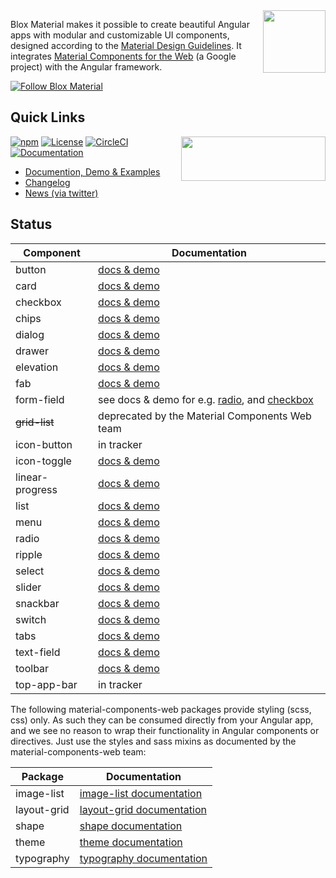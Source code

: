<img align="right" src="https://blox.src.zone/assets/bloxmaterial.03ecfe4fa0147a781487749dc1cc4580.svg" width="100" height="100"/>

Blox Material makes it possible to create beautiful Angular apps with modular and customizable UI components,
designed according to the [Material Design Guidelines](https://material.io/design/guidelines-overview/).
It integrates [Material Components for the Web](https://github.com/material-components/material-components-web)
(a Google project) with the Angular framework.

[![Follow Blox Material](https://img.shields.io/twitter/url/https/twitter.com/TheSourceZone.svg?style=social&label=Follow\+Blox\+Material)](https://twitter.com/intent/follow?screen_name=TheSourceZone)

## Quick Links
<a href="https://circleci.com/gh/src-zone/material/tree/master"><img align="right" src="https://buildstats.info/circleci/chart/src-zone/material?branch=master&showStats=false" width="231" height="71"/></a>

[![npm](https://img.shields.io/npm/v/@blox/material.svg)](https://www.npmjs.com/package/@blox/material)
[![License](https://img.shields.io/github/license/src-zone/material.svg)](LICENSE.txt)
[![CircleCI](https://img.shields.io/circleci/project/github/src-zone/material.svg)](https://circleci.com/gh/src-zone/material/tree/master)
[![Documentation](https://img.shields.io/badge/demo-website-lightgrey.svg)](https://blox.src.zone/material)
* [Documention, Demo & Examples](https://blox.src.zone/material)
* [Changelog](bundle/CHANGELOG.md)
* [News (via twitter)](https://twitter.com/TheSourceZone)

## Status

Component            | Documentation |
-------------------- | --------- |
button               | [docs &amp; demo](https://blox.src.zone/material/components/button) |
card                 | [docs &amp; demo](https://blox.src.zone/material/components/card) |
checkbox             | [docs &amp; demo](https://blox.src.zone/material/components/checkbox) |
chips                | [docs &amp; demo](https://blox.src.zone/material/components/chips) |
dialog               | [docs &amp; demo](https://blox.src.zone/material/components/dialog) |
drawer               | [docs &amp; demo](https://blox.src.zone/material/components/drawer) |
elevation            | [docs &amp; demo](https://blox.src.zone/material/components/elevation) |
fab                  | [docs &amp; demo](https://blox.src.zone/material/components/fab) |
form-field           | see docs &amp; demo for e.g. [radio](https://blox.src.zone/material/components/radio), and [checkbox](https://blox.src.zone/material/components/checkbox) |
~~grid-list~~        | deprecated by the Material Components Web team |
icon-button          | in tracker |
icon-toggle          | [docs &amp; demo](https://blox.src.zone/material/components/icon-toggle) |
linear-progress      | [docs &amp; demo](https://blox.src.zone/material/components/linear-progress) |
list                 | [docs &amp; demo](https://blox.src.zone/material/components/list) |
menu                 | [docs &amp; demo](https://blox.src.zone/material/components/menu) |
radio                | [docs &amp; demo](https://blox.src.zone/material/components/radio) |
ripple               | [docs &amp; demo](https://blox.src.zone/material/components/ripple) |
select               | [docs &amp; demo](https://blox.src.zone/material/components/select) |
slider               | [docs &amp; demo](https://blox.src.zone/material/components/slider) |
snackbar             | [docs &amp; demo](https://blox.src.zone/material/components/snackbar) |
switch               | [docs &amp; demo](https://blox.src.zone/material/components/switch) |
tabs                 | [docs &amp; demo](https://blox.src.zone/material/components/tab) |
text-field           | [docs &amp; demo](https://blox.src.zone/material/components/text-field) |
toolbar              | [docs &amp; demo](https://blox.src.zone/material/components/toolbar) |
top-app-bar          | in tracker |

The following material-components-web packages provide styling (scss, css) only. As such they
can be consumed directly from your Angular app, and we see no reason to wrap their functionality
in Angular components or directives. Just use the styles and sass mixins as documented by the
material-components-web team:

Package              | Documentation |
---------------------| --------- |
image-list           | [image-list documentation](https://github.com/material-components/material-components-web/blob/master/packages/mdc-image-list/README.md) |
layout-grid          | [layout-grid documentation](https://github.com/material-components/material-components-web/blob/master/packages/mdc-image-list/README.md) |
shape                | [shape documentation](https://github.com/material-components/material-components-web/blob/master/packages/mdc-image-list/README.md) |
theme                | [theme documentation](https://github.com/material-components/material-components-web/blob/master/packages/mdc-image-list/README.md) |
typography           | [typography documentation](https://github.com/material-components/material-components-web/blob/master/packages/mdc-image-list/README.md) |
